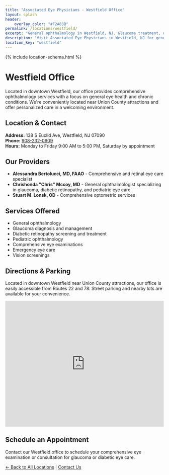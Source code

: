 ```yaml
---
title: "Associated Eye Physicians - Westfield Office"
layout: splash
header:
    overlay_color: "#F2A83B"
permalink: /locations/westfield/
excerpt: "General ophthalmology in Westfield, NJ. Glaucoma treatment, diabetic retinopathy care, and comprehensive eye services."
description: "Visit Associated Eye Physicians in Westfield, NJ for general ophthalmology services including glaucoma treatment, diabetic eye care, and pediatric ophthalmology."
location_key: "westfield"
---
```


{% include location-schema.html %}

# Westfield Office

Located in downtown Westfield, our office provides comprehensive ophthalmology services with a focus on general eye health and chronic conditions. We're conveniently located near Union County attractions and offer personalized care in a welcoming environment.

## Location & Contact
**Address:** 138 S Euclid Ave, Westfield, NJ 07090  
**Phone:** [908-232-0909](tel:908-232-0909)  
**Hours:** Monday to Friday 9:00 AM to 5:00 PM, Saturday by appointment  

## Our Providers
- **Alessandra Bertolucci, MD, FAAO** - Comprehensive and retinal eye care specialist
- **Chrishonda "Chris" Mccoy, MD** - General ophthalmologist specializing in glaucoma, diabetic retinopathy, and pediatric eye care
- **Stuart M. Lonsk, OD** - Comprehensive optometric services

## Services Offered
- General ophthalmology
- Glaucoma diagnosis and management
- Diabetic retinopathy screening and treatment
- Pediatric ophthalmology
- Comprehensive eye examinations
- Emergency eye care
- Vision screenings

## Directions & Parking
Located in downtown Westfield near Union County attractions, our office is easily accessible from Routes 22 and 78. Street parking and nearby lots are available for your convenience.

<div class="location-map">
<iframe src="https://www.google.com/maps/embed?pb=!1m14!1m8!1m3!1d96839.54146355084!2d-74.344472!3d40.668776!3m2!1i1024!2i768!4f13.1!3m3!1m2!1s0x89c3b1a45b7678b5%3A0xe80f76b89a530952!2s138%20S%20Euclid%20Ave%2C%20Westfield%2C%20NJ%2007090!5e0!3m2!1sen!2sus!4v1685673665774!5m2!1sen!2sus" width="100%" height="400" style="border:0;" allowfullscreen="" loading="lazy" referrerpolicy="no-referrer-when-downgrade"></iframe>
</div>

## Schedule an Appointment
Contact our Westfield office to schedule your comprehensive eye examination or consultation for glaucoma or diabetic eye care.

[← Back to All Locations](/locations/) | [Contact Us](/contact-page/)
